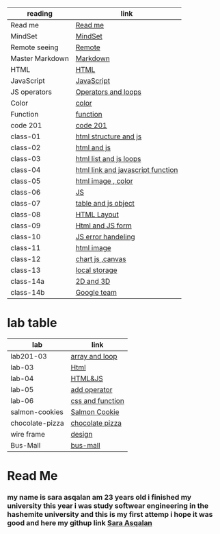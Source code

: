 reading        | link |
------------   | ------------- |
Read me        | [Read me](https://saraasqalan.github.io/reading-notes/)|
MindSet        |[MindSet](https://saraasqalan.github.io/reading-notes/MindSet)|
Remote seeing  | [Remote](https://saraasqalan.github.io/reading-notes/seeing)|
Master Markdown| [Markdown](https://saraasqalan.github.io/reading-notes/Mastering%20Markdown)|
HTML          | [HTML](https://saraasqalan.github.io/reading-notes/html)|
JavaScript    |[JavaScript](https://saraasqalan.github.io/reading-notes/JS)|
JS operators   |[Operators and loops](https://saraasqalan.github.io/reading-notes/JSoperators)|
Color          |[color](https://saraasqalan.github.io/reading-notes/color)|
Function       |[function](https://saraasqalan.github.io/reading-notes/function)|
code 201       | [code 201](https://saraasqalan.github.io/reading-note/)|
class-01       |[html structure and js](https://saraasqalan.github.io/reading-note/class-01)
class-02       | [html and js](https://saraasqalan.github.io/reading-notes/class-02)
class-03       | [html list and js loops](https://saraasqalan.github.io/reading-notes/class-03)
class-04       |[html link and javascript function](https://saraasqalan.github.io/reading-notes/class-04)
class-05       |[html image , color](https://saraasqalan.github.io/reading-notes/class-05)
class-06       |[JS](https://saraasqalan.github.io/reading-notes/class-06)
class-07       |[table and js object](https://saraasqalan.github.io/reading-notes/class-07)
class-08       |[HTML Layout](https://saraasqalan.github.io/reading-notes/class-08)
class-09       |[Html and JS form](https://saraasqalan.github.io/reading-notes/class-09)
class-10       |[JS error handeling](https://saraasqalan.github.io/reading-notes/class-10)
class-11       |[html image ](https://saraasqalan.github.io/reading-notes/class-11)
class-12       |[chart js ,canvas](https://saraasqalan.github.io/reading-notes/class-12)
class-13       |[local storage](https://saraasqalan.github.io/reading-notes/class-13)
class-14a      |[2D and 3D](https://saraasqalan.github.io/reading-notes/class-14a)
class-14b      |[Google team](https://saraasqalan.github.io/reading-notes/class-14b)


# lab table
lab            | link |
------------   | ------------- |
lab201-03      |[array and loop](https://saraasqalan.github.io/aboutme/)   
lab-03        | [Html](https://saraasqalan.github.io/lab-assignment/)|
lab-04        |[HTML&JS](https://saraasqalan.github.io/lab-assignment/)|
lab-05         |[add operator]( https://saraasqalan.github.io/lab-assignment/ )|
lab-06         |[css and function](https://saraasqalan.github.io/lab-assignment/)|
salmon-cookies|[Salmon Cookie](https://saraasqalan.github.io/cookie-stand/)
chocolate-pizza|[chocolate pizza](https://saraasqalan.github.io/chocolate-pizza/) |
wire frame     |[design](https://saraasqalan.github.io/wirefame-exercise/)|
Bus-Mall       |[bus-mall](https://saraasqalan.github.io/bus-mall/)|

# Read Me
### my name is sara asqalan am 23 years old i finished my university this year i was study softwear engineering in the hashemite university and this is my first attemp i hope it was good and here my githup link [Sara Asqalan](https://github.com/saraasqalan)
